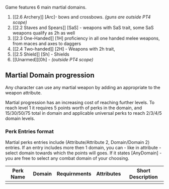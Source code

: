 
Game features 6 main martial domains.
1. [[2.6 Archery]] [Arc]-  bows and crossbows. *(guns are outside PT4 scope)*
2. [[2.2 Staves and Spears]] [SaS] - weapons with SaS trait, some SaS weapons qualify as 2h as well
3. [[2.3 One-Handed]] [1H] proficiency in all one handed melee weapons, from maces and axes to daggers
4. [[2.4 Two-handed]] [2H] - Weapons with 2h trait,
5. [[2.5 Shield]] [Sh] - Shields
6. [[Unarmed]][0h] - *(outside PT4 scope)*


## Martial Domain progression
Any character can use any martial weapon by adding an appropriate to the weapon attribute.

Martial progression has an increasing cost of reaching further levels.
To reach level 1 it requires 5 points worth of perks in the domain, and 15/30/50/75 total in domain and applicable universal perks to reach 2/3/4/5 domain levels.
### Perk Entries format
Martial perks entries include (Attribute/Attribute 2, Domain/Domain 2) entries. If an entry includes more then 1 domain, you can - like in attribute - select domain towards which the points will goes. If it states [AnyDomain] - you are free to select any combat domain of your choosing.




| Perk Name | Domain | Requirnments | Attributes | Short Description |
| --------- | ------ | ---------- | ---------- | ----------------- |
|           |        |            |            |                  |
